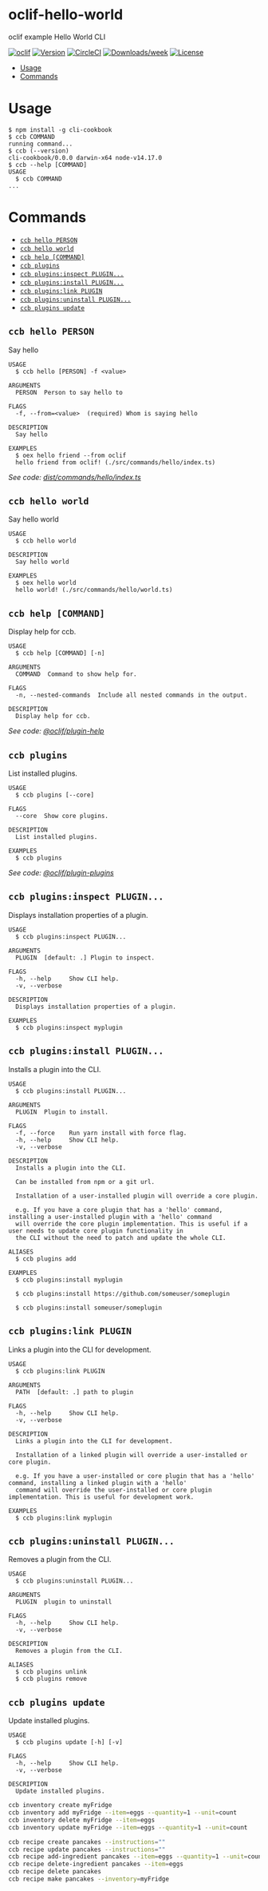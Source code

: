 oclif-hello-world
=================

oclif example Hello World CLI

[![oclif](https://img.shields.io/badge/cli-oclif-brightgreen.svg)](https://oclif.io)
[![Version](https://img.shields.io/npm/v/oclif-hello-world.svg)](https://npmjs.org/package/oclif-hello-world)
[![CircleCI](https://circleci.com/gh/oclif/hello-world/tree/main.svg?style=shield)](https://circleci.com/gh/oclif/hello-world/tree/main)
[![Downloads/week](https://img.shields.io/npm/dw/oclif-hello-world.svg)](https://npmjs.org/package/oclif-hello-world)
[![License](https://img.shields.io/npm/l/oclif-hello-world.svg)](https://github.com/oclif/hello-world/blob/main/package.json)

<!-- toc -->
* [Usage](#usage)
* [Commands](#commands)
<!-- tocstop -->
# Usage
<!-- usage -->
```sh-session
$ npm install -g cli-cookbook
$ ccb COMMAND
running command...
$ ccb (--version)
cli-cookbook/0.0.0 darwin-x64 node-v14.17.0
$ ccb --help [COMMAND]
USAGE
  $ ccb COMMAND
...
```
<!-- usagestop -->
# Commands
<!-- commands -->
* [`ccb hello PERSON`](#ccb-hello-person)
* [`ccb hello world`](#ccb-hello-world)
* [`ccb help [COMMAND]`](#ccb-help-command)
* [`ccb plugins`](#ccb-plugins)
* [`ccb plugins:inspect PLUGIN...`](#ccb-pluginsinspect-plugin)
* [`ccb plugins:install PLUGIN...`](#ccb-pluginsinstall-plugin)
* [`ccb plugins:link PLUGIN`](#ccb-pluginslink-plugin)
* [`ccb plugins:uninstall PLUGIN...`](#ccb-pluginsuninstall-plugin)
* [`ccb plugins update`](#ccb-plugins-update)

## `ccb hello PERSON`

Say hello

```
USAGE
  $ ccb hello [PERSON] -f <value>

ARGUMENTS
  PERSON  Person to say hello to

FLAGS
  -f, --from=<value>  (required) Whom is saying hello

DESCRIPTION
  Say hello

EXAMPLES
  $ oex hello friend --from oclif
  hello friend from oclif! (./src/commands/hello/index.ts)
```

_See code: [dist/commands/hello/index.ts](https://github.com/kahtaf/cli-cookbook/blob/v0.0.0/dist/commands/hello/index.ts)_

## `ccb hello world`

Say hello world

```
USAGE
  $ ccb hello world

DESCRIPTION
  Say hello world

EXAMPLES
  $ oex hello world
  hello world! (./src/commands/hello/world.ts)
```

## `ccb help [COMMAND]`

Display help for ccb.

```
USAGE
  $ ccb help [COMMAND] [-n]

ARGUMENTS
  COMMAND  Command to show help for.

FLAGS
  -n, --nested-commands  Include all nested commands in the output.

DESCRIPTION
  Display help for ccb.
```

_See code: [@oclif/plugin-help](https://github.com/oclif/plugin-help/blob/v5.1.10/src/commands/help.ts)_

## `ccb plugins`

List installed plugins.

```
USAGE
  $ ccb plugins [--core]

FLAGS
  --core  Show core plugins.

DESCRIPTION
  List installed plugins.

EXAMPLES
  $ ccb plugins
```

_See code: [@oclif/plugin-plugins](https://github.com/oclif/plugin-plugins/blob/v2.0.11/src/commands/plugins/index.ts)_

## `ccb plugins:inspect PLUGIN...`

Displays installation properties of a plugin.

```
USAGE
  $ ccb plugins:inspect PLUGIN...

ARGUMENTS
  PLUGIN  [default: .] Plugin to inspect.

FLAGS
  -h, --help     Show CLI help.
  -v, --verbose

DESCRIPTION
  Displays installation properties of a plugin.

EXAMPLES
  $ ccb plugins:inspect myplugin
```

## `ccb plugins:install PLUGIN...`

Installs a plugin into the CLI.

```
USAGE
  $ ccb plugins:install PLUGIN...

ARGUMENTS
  PLUGIN  Plugin to install.

FLAGS
  -f, --force    Run yarn install with force flag.
  -h, --help     Show CLI help.
  -v, --verbose

DESCRIPTION
  Installs a plugin into the CLI.

  Can be installed from npm or a git url.

  Installation of a user-installed plugin will override a core plugin.

  e.g. If you have a core plugin that has a 'hello' command, installing a user-installed plugin with a 'hello' command
  will override the core plugin implementation. This is useful if a user needs to update core plugin functionality in
  the CLI without the need to patch and update the whole CLI.

ALIASES
  $ ccb plugins add

EXAMPLES
  $ ccb plugins:install myplugin 

  $ ccb plugins:install https://github.com/someuser/someplugin

  $ ccb plugins:install someuser/someplugin
```

## `ccb plugins:link PLUGIN`

Links a plugin into the CLI for development.

```
USAGE
  $ ccb plugins:link PLUGIN

ARGUMENTS
  PATH  [default: .] path to plugin

FLAGS
  -h, --help     Show CLI help.
  -v, --verbose

DESCRIPTION
  Links a plugin into the CLI for development.

  Installation of a linked plugin will override a user-installed or core plugin.

  e.g. If you have a user-installed or core plugin that has a 'hello' command, installing a linked plugin with a 'hello'
  command will override the user-installed or core plugin implementation. This is useful for development work.

EXAMPLES
  $ ccb plugins:link myplugin
```

## `ccb plugins:uninstall PLUGIN...`

Removes a plugin from the CLI.

```
USAGE
  $ ccb plugins:uninstall PLUGIN...

ARGUMENTS
  PLUGIN  plugin to uninstall

FLAGS
  -h, --help     Show CLI help.
  -v, --verbose

DESCRIPTION
  Removes a plugin from the CLI.

ALIASES
  $ ccb plugins unlink
  $ ccb plugins remove
```

## `ccb plugins update`

Update installed plugins.

```
USAGE
  $ ccb plugins update [-h] [-v]

FLAGS
  -h, --help     Show CLI help.
  -v, --verbose

DESCRIPTION
  Update installed plugins.
```
<!-- commandsstop -->

```bash
ccb inventory create myFridge
ccb inventory add myFridge --item=eggs --quantity=1 --unit=count
ccb inventory delete myFridge --item=eggs
ccb inventory update myFridge --item=eggs --quantity=1 --unit=count

ccb recipe create pancakes --instructions="" 
ccb recipe update pancakes --instructions="" 
ccb recipe add-ingredient pancakes --item=eggs --quantity=1 --unit=count
ccb recipe delete-ingredient pancakes --item=eggs
ccb recipe delete pancakes
ccb recipe make pancakes --inventory=myFridge
```
